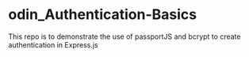 # odin_Authentication-Basics
This repo is to demonstrate the use of passportJS and bcrypt to create authentication in Express.js
